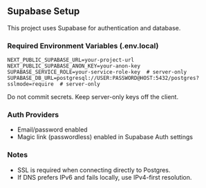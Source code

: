 ## Supabase Setup

This project uses Supabase for authentication and database.

### Required Environment Variables (.env.local)

```
NEXT_PUBLIC_SUPABASE_URL=your-project-url
NEXT_PUBLIC_SUPABASE_ANON_KEY=your-anon-key
SUPABASE_SERVICE_ROLE=your-service-role-key  # server-only
SUPABASE_DB_URL=postgresql://USER:PASSWORD@HOST:5432/postgres?sslmode=require  # server-only
```

Do not commit secrets. Keep server-only keys off the client.

### Auth Providers
- Email/password enabled
- Magic link (passwordless) enabled in Supabase Auth settings

### Notes
- SSL is required when connecting directly to Postgres.
- If DNS prefers IPv6 and fails locally, use IPv4-first resolution.


